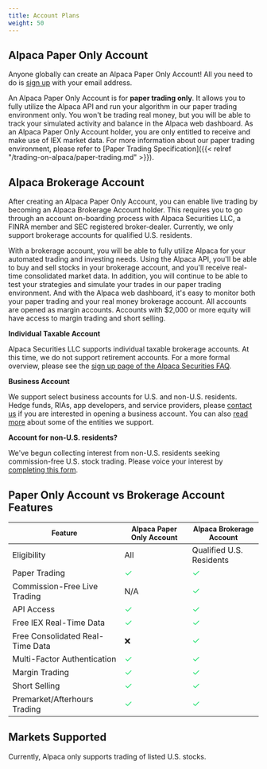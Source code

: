 ```yaml
---
title: Account Plans
weight: 50
---
```


## Alpaca Paper Only Account

Anyone globally can create an Alpaca Paper Only Account! All you need to do is [sign up](https://app.alpaca.markets/signup)
with your email address.

An Alpaca Paper Only Account is for **paper trading only**. It allows you to fully utilize the Alpaca API and
run your algorithm in our paper trading environment only. You won't be trading real money, but you will be able
to track your simulated activity and balance in the Alpaca web dashboard. As an Alpaca Paper Only Account
holder, you are only entitled to receive and make use of IEX market data. For more information about our paper
trading environment, please refer to [Paper Trading Specification]({{< relref "/trading-on-alpaca/paper-trading.md" >}}).

## Alpaca Brokerage Account

After creating an Alpaca Paper Only Account, you can enable live trading by becoming an Alpaca Brokerage Account
holder. This requires you to go through an account on-boarding process with Alpaca Securities LLC, a FINRA
member and SEC registered broker-dealer. Currently, we only support brokerage accounts for
qualified U.S. residents.

With a brokerage account, you will be able to fully utilize Alpaca for your automated trading and investing needs.
Using the Alpaca API, you'll be able to buy and sell stocks in your brokerage account, and you'll receive
real-time consolidated market data. In addition, you will continue to be able to test your strategies and
simulate your trades in our paper trading environment. And with the Alpaca web dashboard, it's easy to monitor
both your paper trading and your real money brokerage account. All accounts are opened as margin accounts. Accounts with $2,000
or more equity will have access to margin trading and short selling.

**Individual Taxable Account**

Alpaca Securities LLC supports individual taxable brokerage accounts. At this time, we do not support retirement accounts.
For a more formal overview, please see the [sign up page of the Alpaca Securities FAQ](https://support.alpaca.markets/hc/en-us/sections/360001817852-Account-Sign-Up).

**Business Account**

We support select business accounts for U.S. and non-U.S. residents. Hedge funds, RIAs, app developers, and service
providers, please [contact us](https://support.alpaca.markets/hc/en-us/requests/new) if you are interested in opening a business account.
You can also [read more](https://medium.com/automation-generation/trading-through-a-business-account-at-alpaca-6ccb79709797) about some of the entities we support.

**Account for non-U.S. residents?**

We've begun collecting interest from non-U.S. residents seeking commission-free U.S. stock trading.
Please voice your interest by [completing this form](https://forms.gle/umPhEzWtUEuHAuVVA).


## Paper Only Account vs Brokerage Account Features

|<span style="font-size:14px">Feature</span>|<span style="font-size:14px">Alpaca Paper Only Account</span>|<span style="font-size:14px">Alpaca Brokerage Account</span>|
|---|---|---|
|Eligibility|All|Qualified U.S. Residents|
|Paper Trading|<span style="color:#27e272;font-size:18px">&#10003;</span>|<span style="color:#27e272;font-size:18px"> &#10003; </span>|
|Commission-Free Live Trading|N/A|<span style="color:#27e272;font-size:18px">&#10003;</span>|
|API Access|<span style="color:#27e272;font-size:18px">&#10003;</span>|<span style="color:#27e272;font-size:18px">&#10003;</span>|
|Free IEX Real-Time Data|<span style="color:#27e272;font-size:18px">&#10003;</span>|<span style="color:#27e272;font-size:18px">&#10003;</span>|
|Free Consolidated Real-Time Data|&#10060;|<span style="color:#27e272;font-size:18px">&#10003;</span>|
|Multi-Factor Authentication|<span style="color:#27e272;font-size:18px">&#10003;</span>|<span style="color:#27e272;font-size:18px">&#10003;</span>|
|Margin Trading|<span style="color:#27e272;font-size:18px">&#10003;</span>|<span style="color:#27e272;font-size:18px">&#10003;</span>|
|Short Selling|<span style="color:#27e272;font-size:18px">&#10003;</span>|<span style="color:#27e272;font-size:18px">&#10003;</span>|
|Premarket/Afterhours Trading|<span style="color:#27e272;font-size:18px">&#10003;</span>|<span style="color:#27e272;font-size:18px">&#10003;</span>|

## Markets Supported

Currently, Alpaca only supports trading of listed U.S. stocks.
